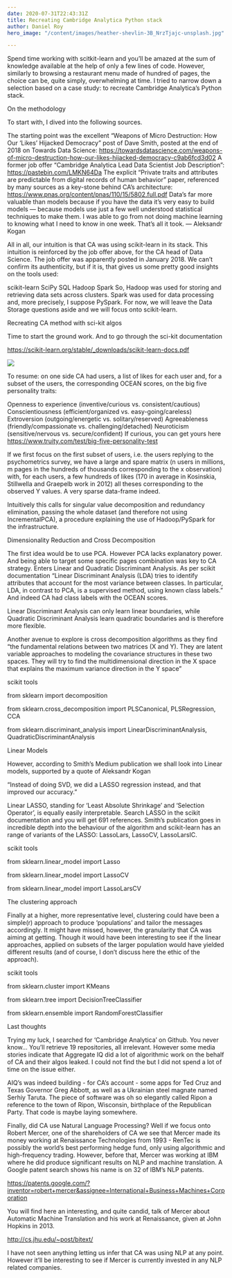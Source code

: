 ```yaml
---
date: 2020-07-31T22:43:31Z
title: Recreating Cambridge Analytica Python stack
author: Daniel Roy
hero_image: "/content/images/heather-shevlin-3B_NrzTjajc-unsplash.jpg"

---
```

Spend time working with scitkit-learn and you’ll be amazed at the sum of knowledge available at the help of only a few lines of code. However, similarly to browsing a restaurant menu made of hundred of pages, the choice can be, quite simply, overwhelming at time. I tried to narrow down a selection based on a case study: to recreate Cambridge Analytica’s Python stack. 

On the methodology

To start with, I dived into the following sources.

The starting point was the excellent “Weapons of Micro Destruction: How Our ‘Likes’ Hijacked Democracy” post of Dave Smith, posted at the end of 2018 on Towards Data Science: https://towardsdatascience.com/weapons-of-micro-destruction-how-our-likes-hijacked-democracy-c9ab6fcd3d02
A former job offer “Cambridge Analytica Lead Data Scientist Job Description”: https://pastebin.com/LMKN64Da
The explicit “Private traits and attributes are predictable from digital records of human behavior” paper, referenced by many sources as a key-stone behind CA’s architecture: https://www.pnas.org/content/pnas/110/15/5802.full.pdf
Data’s far more valuable than models because if you have the data it’s very easy to build models — because models use just a few well understood statistical techniques to make them. I was able to go from not doing machine learning to knowing what I need to know in one week. That’s all it took. — Aleksandr Kogan

All in all, our intuition is that CA was using scikit-learn in its stack. This intuition is reinforced by the job offer above, for the CA head of Data Science. The job offer was apparently posted in January 2018. We can’t confirm its authenticity, but if it is, that gives us some pretty good insights on the tools used:

scikit-learn
SciPy 
SQL
Hadoop
Spark
So, Hadoop was used for storing and retrieving data sets across clusters. Spark was used for data processing and, more precisely, I suppose PySpark. For now, we will leave the Data Storage questions aside and we will focus onto scikit-learn. 

Recreating CA method with sci-kit algos

Time to start the ground work. And to go through the sci-kit documentation 

https://scikit-learn.org/stable/_downloads/scikit-learn-docs.pdf

![](/content/images/kunj-parekh-H69EgivmCjE-unsplash.jpg)

To resume: on one side CA had users, a list of likes for each user and, for a subset of the users, the corresponding OCEAN scores, on the big five personality traits: 

Openness to experience (inventive/curious vs. consistent/cautious)
Conscientiousness (efficient/organized vs. easy-going/careless)
Extroversion (outgoing/energetic vs. solitary/reserved)
Agreeableness (friendly/compassionate vs. challenging/detached)
Neuroticism (sensitive/nervous vs. secure/confident)
If curious, you can get yours here https://www.truity.com/test/big-five-personality-test 

If we first focus on the first subset of users, i.e. the users replying to the psychometrics survey, we have a large and spare matrix (n users in millions, m pages in the hundreds of thousands corresponding to the x observation) with, for each users, a few hundreds of likes (170 in average in Kosinskia, Stillwella and Graepelb work in 2012) all theses corresponding to the observed Y values. A very sparse data-frame indeed.  

Intuitively this calls for singular value decomposition and redundancy elimination, passing the whole dataset (and therefore not using IncrementalPCA), a procedure explaining the use of Hadoop/PySpark for the infrastructure. 

Dimensionality Reduction and Cross Decomposition

The first idea would be to use PCA. However PCA lacks explanatory power. And being able to target some specific pages combination was key to CA strategy. Enters Linear and Quadratic Discriminant Analysis. As per scikit documentation “Linear Discriminant Analysis (LDA) tries to identify attributes that account for the most variance between classes. In particular, LDA, in contrast to PCA, is a supervised method, using known class labels.” And indeed CA had class labels with the OCEAN scores. 

Linear Discriminant Analysis can only learn linear boundaries, while Quadratic Discriminant Analysis learn quadratic boundaries and is therefore more flexible.

Another avenue to explore is cross decomposition algorithms as they find “the fundamental relations between two matrices (X and Y). They are latent variable approaches to modeling the covariance structures in these two spaces. They will try to find the multidimensional direction in the X space that explains the maximum variance direction in the Y space”

scikit tools

from sklearn import decomposition

from sklearn.cross_decomposition import PLSCanonical, PLSRegression, CCA

from sklearn.discriminant_analysis import LinearDiscriminantAnalysis, QuadraticDiscriminantAnalysis

Linear Models 

However, according to Smith’s Medium publication we shall look into Linear models, supported by a quote of Aleksandr Kogan 

“Instead of doing SVD, we did a LASSO regression instead, and that improved our accuracy.”

Linear LASSO, standing for ‘Least Absolute Shrinkage’ and ‘Selection Operator’, is equally easily interpretable. Search LASSO in the scikit documentation and you will get 691 references. Smith’s publication goes in incredible depth into the behaviour of the algorithm and scikit-learn has an range of variants of the LASSO: LassoLars, LassoCV, LassoLarsIC.

scikit tools

from sklearn.linear_model import Lasso

from sklearn.linear_model import LassoCV

from sklearn.linear_model import LassoLarsCV

The clustering approach

Finally at a higher, more representative level, clustering could have been a simple(r) approach to produce ‘populations’ and tailor the messages accordingly. It might have missed, however, the granularity that CA was aiming at getting. Though it would have been interesting to see if the linear approaches, applied on subsets of the larger population would have yielded different results (and of course, I don’t discuss here the ethic of the approach).

scikit tools

from sklearn.cluster import KMeans

from sklearn.tree import DecisionTreeClassifier

from sklearn.ensemble import RandomForestClassifier

Last thoughts

Trying my luck, I searched for ‘Cambridge Analytica’ on Github. You never know… You’ll retrieve 19 repositories, all irrelevant. However some media stories indicate that Aggregate IQ did a lot of algorithmic work on the behalf of CA and their algos leaked. I could not find the but I did not spend a lot of time on the issue either. 

AIQ’s was indeed building - for CA’s account - some apps for Ted Cruz and Texas Governor Greg Abbott, as well as a Ukrainian steel magnate named Serhiy Taruta. The piece of software was oh so elegantly called Ripon a reference to the town of Ripon, Wisconsin, birthplace of the Republican Party. That code is maybe laying somewhere.

Finally, did CA use Natural Language Processing? Well if we focus onto Robert Mercer, one of the shareholders of CA we see that Mercer made its money working at Renaissance Technologies from 1993 - RenTec is possibly the world’s best performing hedge fund, only using algorithmic and high-frequency trading. However, before that, Mercer was working at IBM where he did produce significant results on NLP and machine translation. A Google patent search shows his name is on 32 of IBM’s NLP patents.

https://patents.google.com/?inventor=robert+mercer&assignee=International+Business+Machines+Corporation

You will find here an interesting, and quite candid, talk of Mercer about Automatic Machine Translation and his work at Renaissance, given at John Hopkins in 2013.

http://cs.jhu.edu/~post/bitext/

I have not seen anything letting us infer that CA was using NLP at any point. However it’ll be interesting to see if Mercer is currently invested in any NLP related companies. 
